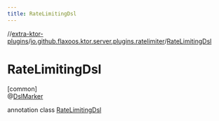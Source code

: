 ```yaml
---
title: RateLimitingDsl
---
```


//[extra-ktor-plugins](../../../index.md)/[io.github.flaxoos.ktor.server.plugins.ratelimiter](../index.md)/[RateLimitingDsl](index.md)

# RateLimitingDsl

[common]\
@[DslMarker](https://kotlinlang.org/api/latest/jvm/stdlib/kotlin/-dsl-marker/index.md)

annotation class [RateLimitingDsl](index.md)


